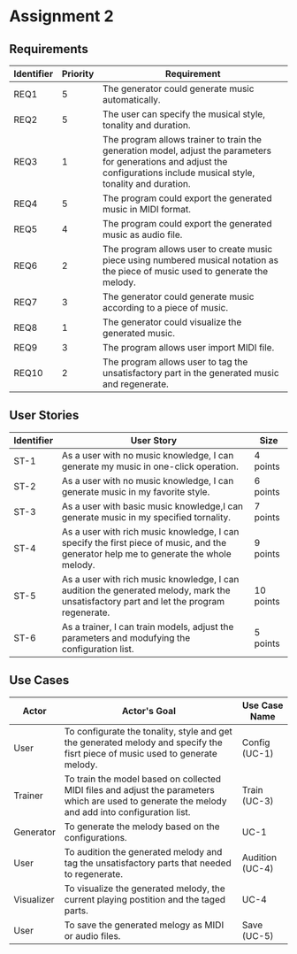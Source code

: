 # Assignment 2
## Requirements

| Identifier | Priority | Requirement                                                  |
| ---------- | -------- | ------------------------------------------------------------ |
| REQ1       | 5        | The generator could generate music automatically.            |
| REQ2       | 5        | The user can specify the musical style, tonality and duration. |
| REQ3       | 1        | The program allows trainer to train the generation model, adjust the parameters for generations and adjust the configurations include musical style, tonality and duration. |
| REQ4       | 5        | The program could export the generated music in MIDI format. |
| REQ5       | 4        | The program could export the generated music as audio file.  |
| REQ6       | 2        | The program allows user to create music piece using numbered musical notation as the piece of music used to generate the melody. |
| REQ7       | 3        | The generator could generate music according to a piece of music. |
| REQ8       | 1        | The generator could visualize the generated music.           |
| REQ9       | 3        | The program allows user import MIDI file.                    |
| REQ10      | 2        | The program allows user to tag the unsatisfactory part in the generated music and regenerate. |

## User Stories

| Identifier | User Story                                                   | Size      |
| ---------- | ------------------------------------------------------------ | --------- |
| ST-1       | As a user with no music knowledge, I can generate my music in one-click operation. | 4 points  |
| ST-2       | As a user with no music knowledge, I can generate music in my favorite style. | 6 points  |
| ST-3       | As a user with basic music knowledge,I can generate music in my specified tornality. | 7 points  |
| ST-4       | As a user with rich music knowledge, I can specify the first piece of music, and the generator help me to generate the whole melody. | 9 points  |
| ST-5       | As a user with rich music knowledge, I can audition the generated melody, mark the unsatisfactory part and let the program regenerate. | 10 points |
| ST-6       | As a trainer, I can train models, adjust the parameters and modufying the configuration list. | 5 points  |

## Use Cases

| Actor      | Actor's Goal                                                 | Use Case Name   |
| ---------- | ------------------------------------------------------------ | --------------- |
| User       | To configurate the tonality, style and get the generated melody and specify the fisrt piece of music used to generate melody. | Config (UC-1)   |
| Trainer    | To train the model based on collected MIDI files and adjust the parameters which are used to generate the melody and add into configuration list. | Train (UC-3)    |
| Generator  | To generate the melody based on the configurations.          | UC-1            |
| User       | To audition the generated melody and tag the unsatisfactory parts that needed to regenerate. | Audition (UC-4) |
| Visualizer | To visualize the generated melody, the current playing postition and the taged parts. | UC-4            |
| User       | To save the generated melogy as MIDI or audio files.         | Save (UC-5)     |

​                                                                             